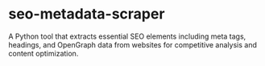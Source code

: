 # seo-metadata-scraper
A Python tool that extracts essential SEO elements including meta tags, headings, and OpenGraph data from websites for competitive analysis and content optimization.
